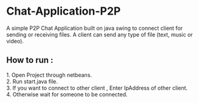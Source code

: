 # Chat-Application-P2P
A simple P2P Chat Application built on java swing to connect client for sending or receiving files. A client can send any type of file (text, music or video).

<h2> How to run : </h2>
1. Open Project through netbeans. <br>
2. Run start.java file. <br>
3. If you want to connect to other client , Enter IpAddress of other client. <br>
4. Otherwise wait for someone to be connected.<br>
